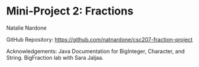 # Mini-Project 2: Fractions

Natalie Nardone

GitHub Repository:
https://github.com/natnardone/csc207-fraction-project

Acknowledgements:
Java Documentation for BigInteger, Character, and String. BigFraction lab with Sara Jaljaa.
